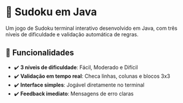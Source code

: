 # 🧩 Sudoku em Java
Um jogo de Sudoku terminal interativo desenvolvido em Java, com três níveis de dificuldade e validação automática de regras.
## 🚀 Funcionalidades
- ✔️ **3 níveis de dificuldade**: Fácil, Moderado e Difícil
- ✔️ **Validação em tempo real**: Checa linhas, colunas e blocos 3x3
- ✔️ **Interface simples**: Jogável diretamente no terminal
- ✔️ **Feedback imediato**: Mensagens de erro claras
